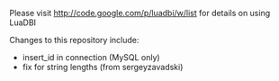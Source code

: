 Please visit http://code.google.com/p/luadbi/w/list for details on using LuaDBI

Changes to this repository include:

- insert_id in connection (MySQL only)
- fix for string lengths (from sergeyzavadski)
